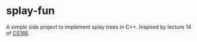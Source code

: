 # splay-fun
A simple side project to implement splay trees in C++. Inspired by lecture 14 of [CS166](http://web.stanford.edu/class/cs166/lectures/14/Slides14.pdf).

